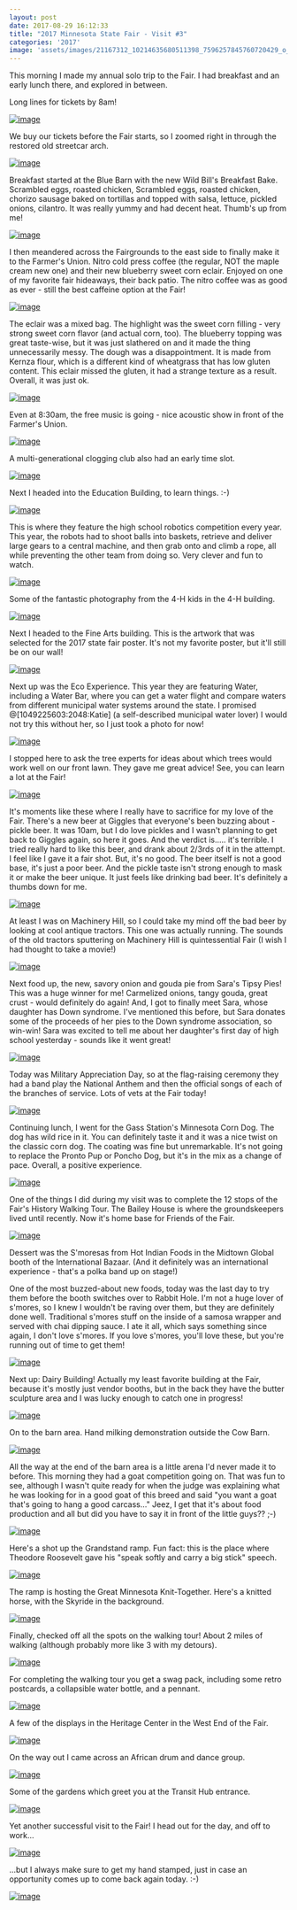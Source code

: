 ```yaml
---
layout: post
date: 2017-08-29 16:12:33
title: "2017 Minnesota State Fair - Visit #3"
categories: '2017'
image: 'assets/images/21167312_10214635680511398_7596257845760720429_o_10214635680511398.jpg'
---
```


This morning I made my annual solo trip to the Fair. I had breakfast and an early lunch there, and explored in between.

Long lines for tickets by 8am!

[![image](/assets/images/21167312_10214635680511398_7596257845760720429_o_10214635680511398.jpg)](/assets/images/21167312_10214635680511398_7596257845760720429_o_10214635680511398.jpg)

We buy our tickets before the Fair starts, so I zoomed right in through the restored old streetcar arch.

[![image](/assets/images/21122530_10214635685871532_3856800751129945464_o_10214635685871532.jpg)](/assets/images/21122530_10214635685871532_3856800751129945464_o_10214635685871532.jpg)

Breakfast started at the Blue Barn with the new Wild Bill's Breakfast Bake. Scrambled eggs, roasted chicken, Scrambled eggs, roasted chicken, chorizo sausage baked on tortillas and topped with salsa, lettuce, pickled onions, cilantro. It was really yummy and had decent heat. Thumb's up from me!

[![image](/assets/images/21167068_10214635680471397_7092823914110890103_o_10214635680471397.jpg)](/assets/images/21167068_10214635680471397_7092823914110890103_o_10214635680471397.jpg)

I then meandered across the Fairgrounds to the east side to finally make it to the Farmer's Union.  Nitro cold press coffee (the regular, NOT the maple cream new one) and their new blueberry sweet corn eclair. Enjoyed on one of my favorite fair hideaways, their back patio.  The nitro coffee was as good as ever - still the best caffeine option at the Fair!

[![image](/assets/images/21167355_10214635682151439_1621899468461686054_o_10214635682151439.jpg)](/assets/images/21167355_10214635682151439_1621899468461686054_o_10214635682151439.jpg)

The eclair was a mixed bag. The highlight was the sweet corn filling - very strong sweet corn flavor (and actual corn, too). The blueberry topping was great taste-wise, but it was just slathered on and it made the thing unnecessarily messy. The dough was a disappointment. It is made from Kernza flour, which is a different kind of wheatgrass that has low gluten content.  This eclair missed the gluten, it had a strange texture as a result. Overall, it was just ok.

[![image](/assets/images/21125694_10214635679431371_3831978078431089785_o_10214635679431371.jpg)](/assets/images/21125694_10214635679431371_3831978078431089785_o_10214635679431371.jpg)

Even at 8:30am, the free music is going - nice acoustic show in front of the Farmer's Union.

[![image](/assets/images/21167538_10214635679831381_1347953628980937976_o_10214635679831381.jpg)](/assets/images/21167538_10214635679831381_1347953628980937976_o_10214635679831381.jpg)

A multi-generational clogging club also had an early time slot.

[![image](/assets/images/21167869_10214635685151514_7473490459455247308_o_10214635685151514.jpg)](/assets/images/21167869_10214635685151514_7473490459455247308_o_10214635685151514.jpg)

Next I headed into the Education Building, to learn things. :-)

[![image](/assets/images/21122293_10214635684791505_2960157077536283751_o_10214635684791505.jpg)](/assets/images/21122293_10214635684791505_2960157077536283751_o_10214635684791505.jpg)

This is where they feature the high school robotics competition every year. This year, the robots had to shoot balls into baskets, retrieve and deliver large gears to a central machine, and then grab onto and climb a rope, all while preventing the other team from doing so. Very clever and fun to watch.

[![image](/assets/images/21167799_10214635686471547_2754427491305710555_o_10214635686471547.jpg)](/assets/images/21167799_10214635686471547_2754427491305710555_o_10214635686471547.jpg)

Some of the fantastic photography from the 4-H kids in the 4-H building.

[![image](/assets/images/21125347_10214635687631576_9044327184512926926_o_10214635687631576.jpg)](/assets/images/21125347_10214635687631576_9044327184512926926_o_10214635687631576.jpg)

Next I headed to the Fine Arts building. This is the artwork that was selected for the 2017 state fair poster. It's not my favorite poster, but it'll still be on our wall!

[![image](/assets/images/21199806_10214635687151564_2129807556839190348_o_10214635687151564.jpg)](/assets/images/21199806_10214635687151564_2129807556839190348_o_10214635687151564.jpg)

Next up was the Eco Experience. This year they are featuring Water, including a Water Bar, where you can get a water flight and compare waters from different municipal water systems around the state. I promised @[1049225603:2048:Katie] (a self-described municipal water lover) I would not try this without her, so I just took a photo for now!

[![image](/assets/images/21125376_10214635682951459_3254957794725964446_o_10214635682951459.jpg)](/assets/images/21125376_10214635682951459_3254957794725964446_o_10214635682951459.jpg)

I stopped here to ask the tree experts for ideas about which trees would work well on our front lawn. They gave me great advice! See, you can learn a lot at the Fair!

[![image](/assets/images/21200710_10214635681311418_7693777245541365090_o_10214635681311418.jpg)](/assets/images/21200710_10214635681311418_7693777245541365090_o_10214635681311418.jpg)

It's moments like these where I really have to sacrifice for my love of the Fair. There's a new beer at Giggles that everyone's been buzzing about - pickle beer. It was 10am, but I do love pickles and I wasn't planning to get back to Giggles again, so here it goes. And the verdict is..... it's terrible. I tried really hard to like this beer, and drank about 2/3rds of it in the attempt. I feel like I gave it a fair shot. But, it's no good. The beer itself is not a good base, it's just a poor beer. And the pickle taste isn't strong enough to mask it or make the beer unique. It just feels like drinking bad beer. It's definitely a thumbs down for me.

[![image](/assets/images/21122482_10214635678991360_4151552639941850978_o_10214635678991360.jpg)](/assets/images/21122482_10214635678991360_4151552639941850978_o_10214635678991360.jpg)

At least I was on Machinery Hill, so I could take my mind off the bad beer by looking at cool antique tractors. This one was actually running. The sounds of the old tractors sputtering on Machinery Hill is quintessential Fair (I wish I had thought to take a movie!)

[![image](/assets/images/21167537_10214635683911483_7436017324187429582_o_10214635683911483.jpg)](/assets/images/21167537_10214635683911483_7436017324187429582_o_10214635683911483.jpg)

Next food up, the new, savory onion and gouda pie from Sara's Tipsy Pies! This was a huge winner for me! Carmelized onions, tangy gouda, great crust - would definitely do again! And, I got to finally meet Sara, whose daughter has Down syndrome. I've mentioned this before, but Sara donates some of the proceeds of her pies to the Down syndrome association, so win-win! Sara was excited to tell me about her daughter's first day of high school yesterday - sounds like it went great!

[![image](/assets/images/21246357_10214635681151414_7378630513788719986_o_10214635681151414.jpg)](/assets/images/21246357_10214635681151414_7378630513788719986_o_10214635681151414.jpg)

Today was Military Appreciation Day, so at the flag-raising ceremony they had a band play the National Anthem and then the official songs of each of the branches of service. Lots of vets at the Fair today!

[![image](/assets/images/21167134_10214635678431346_901646385090375773_o_10214635678431346.jpg)](/assets/images/21167134_10214635678431346_901646385090375773_o_10214635678431346.jpg)

Continuing lunch, I went for the Gass Station's Minnesota Corn Dog. The dog has wild rice in it. You can definitely taste it and it was a nice twist on the classic corn dog. The coating was fine but unremarkable.  It's not going to replace the Pronto Pup or Poncho Dog, but it's in the mix as a change of pace.  Overall, a positive experience.

[![image](/assets/images/21167491_10214635677071312_3494444916307484909_o_10214635677071312.jpg)](/assets/images/21167491_10214635677071312_3494444916307484909_o_10214635677071312.jpg)

One of the things I did during my visit was to complete the 12 stops of the Fair's History Walking Tour. The Bailey House is where the groundskeepers lived until recently.  Now it's home base for Friends of the Fair.

[![image](/assets/images/21122520_10214635687431571_6415901025077610124_o_10214635687431571.jpg)](/assets/images/21122520_10214635687431571_6415901025077610124_o_10214635687431571.jpg)

Dessert was the S'moresas from Hot Indian Foods in the Midtown Global booth of the International Bazaar. (And it definitely was an international experience - that's a polka band up on stage!) 

One of the most buzzed-about new foods, today was the last day to try them before the booth switches over to Rabbit Hole. I'm not a huge lover of s'mores, so I knew I wouldn't be raving over them, but they are definitely done well. Traditional s'mores stuff on the inside of a samosa wrapper and served with chai dipping sauce.  I ate it all, which says something since again, I don't love s'mores. If you love s'mores, you'll love these, but you're running out of time to get them!

[![image](/assets/images/21125793_10214635677951334_8161178996164892972_o_10214635677951334.jpg)](/assets/images/21125793_10214635677951334_8161178996164892972_o_10214635677951334.jpg)

Next up: Dairy Building! Actually my least favorite building at the Fair, because it's mostly just vendor booths, but in the back they have the butter sculpture area and I was lucky enough to catch one in progress!

[![image](/assets/images/21167846_10214635678351344_2127462777854114998_o_10214635678351344.jpg)](/assets/images/21167846_10214635678351344_2127462777854114998_o_10214635678351344.jpg)

On to the barn area. Hand milking demonstration outside the Cow Barn.

[![image](/assets/images/21167472_10214635680631401_6071374357611858396_o_10214635680631401.jpg)](/assets/images/21167472_10214635680631401_6071374357611858396_o_10214635680631401.jpg)

All the way at the end of the barn area is a little arena I'd never made it to before. This morning they had a goat competition going on. That was fun to see, although I wasn't quite ready for when the judge was explaining what he was looking for in a good goat of this breed and said "you want a goat that's going to hang a good carcass..." Jeez, I get that it's about food production and all but did you have to say it in front of the little guys?? ;-)

[![image](/assets/images/21248175_10214635681111413_9150941800706863199_o_10214635681111413.jpg)](/assets/images/21248175_10214635681111413_9150941800706863199_o_10214635681111413.jpg)

Here's a shot up the Grandstand ramp. Fun fact: this is the place where Theodore Roosevelt gave his "speak softly and carry a big stick" speech.

[![image](/assets/images/21167847_10214635682311443_8367835498404406066_o_10214635682311443.jpg)](/assets/images/21167847_10214635682311443_8367835498404406066_o_10214635682311443.jpg)

The ramp is hosting the Great Minnesota Knit-Together. Here's a knitted horse, with the Skyride in the background.

[![image](/assets/images/21122287_10214635689311618_5015410574449054414_o_10214635689311618.jpg)](/assets/images/21122287_10214635689311618_5015410574449054414_o_10214635689311618.jpg)

Finally, checked off all the spots on the walking tour!  About 2 miles of walking (although probably more like 3 with my detours).

[![image](/assets/images/21200750_10214635688911608_3730470307751380200_o_10214635688911608.jpg)](/assets/images/21200750_10214635688911608_3730470307751380200_o_10214635688911608.jpg)

For completing the walking tour you get a swag pack, including some retro postcards, a collapsible water bottle, and a pennant.

[![image](/assets/images/21246176_10214635943877982_8278423145085337764_o_10214635943877982.jpg)](/assets/images/21246176_10214635943877982_8278423145085337764_o_10214635943877982.jpg)

A few of the displays in the Heritage Center in the West End of the Fair.

[![image](/assets/images/21200876_10214635689271617_5213138997065694755_o_10214635689271617.jpg)](/assets/images/21200876_10214635689271617_5213138997065694755_o_10214635689271617.jpg)

On the way out I came across an African drum and dance group.

[![image](/assets/images/21167762_10214635688271592_5288332004896242825_o_10214635688271592.jpg)](/assets/images/21167762_10214635688271592_5288332004896242825_o_10214635688271592.jpg)

Some of the gardens which greet you at the Transit Hub entrance.

[![image](/assets/images/21199452_10214635689951634_6114061841735159251_o_10214635689951634.jpg)](/assets/images/21199452_10214635689951634_6114061841735159251_o_10214635689951634.jpg)

Yet another successful visit to the Fair! I head out for the day, and off to work...

[![image](/assets/images/21167172_10214635685711528_7316950110274255927_o_10214635685711528.jpg)](/assets/images/21167172_10214635685711528_7316950110274255927_o_10214635685711528.jpg)

...but I always make sure to get my hand stamped, just in case an opportunity comes up to come back again today. :-)

[![image](/assets/images/21125680_10214635688191590_1682012247307368503_o_10214635688191590.jpg)](/assets/images/21125680_10214635688191590_1682012247307368503_o_10214635688191590.jpg)

